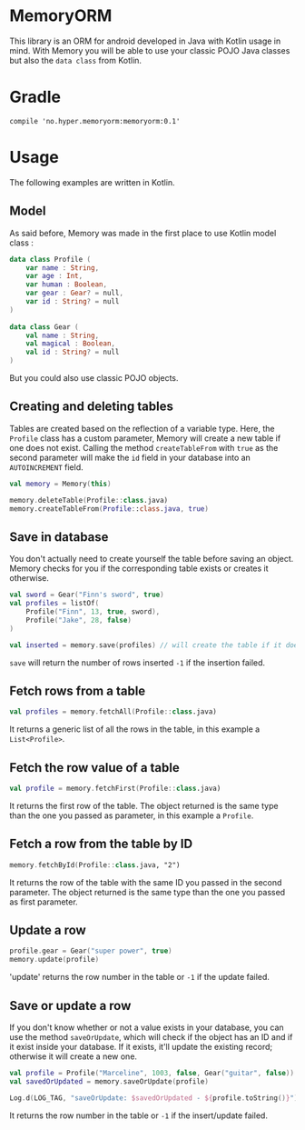 # MemoryORM

This library is an ORM for android developed in Java with Kotlin usage in mind.
With Memory you will be able to use your classic POJO Java classes but also the
`data class` from Kotlin.

# Gradle

```
compile 'no.hyper.memoryorm:memoryorm:0.1'
```

# Usage

The following examples are written in Kotlin.

## Model

As said before, Memory was made in the first place to use Kotlin model class : 

``` kotlin
data class Profile (
    var name : String,
    var age : Int,
    var human : Boolean,
    var gear : Gear? = null,
    var id : String? = null
)
        
data class Gear (
    val name : String,
    val magical : Boolean,
    val id : String? = null
)
```

But you could also use classic POJO objects.

## Creating and deleting tables

Tables are created based on the reflection of a variable type. Here, the
`Profile` class has a custom parameter, Memory will create a new table if one
does not exist. Calling the method `createTableFrom` with `true` as the second
parameter will make the `id` field in your database into an `AUTOINCREMENT`
field.

```kotlin
val memory = Memory(this)

memory.deleteTable(Profile::class.java)
memory.createTableFrom(Profile::class.java, true)
```

## Save in database

You don't actually need to create yourself the table before saving an object.
Memory checks for you if the corresponding table exists or creates it otherwise.

```kotlin
val sword = Gear("Finn's sword", true)
val profiles = listOf(
    Profile("Finn", 13, true, sword),
    Profile("Jake", 28, false)
)

val inserted = memory.save(profiles) // will create the table if it doesn't exist already
```

`save` will return the number of rows inserted `-1` if the insertion failed.

## Fetch rows from a table

```kotlin
val profiles = memory.fetchAll(Profile::class.java)
```

It returns a generic list of all the rows in the table, in this example a
`List<Profile>`.

## Fetch the row value of a table

```kotlin
val profile = memory.fetchFirst(Profile::class.java)
```

It returns the first row of the table. The object returned is the same type than
the one you passed as parameter, in this example a `Profile`.

## Fetch a row from the table by ID

```kotlin
memory.fetchById(Profile::class.java, "2")
```

It returns the row of the table with the same ID you passed in the second
parameter. The object returned is the same type than the one you passed as first
parameter.

## Update a row

```kotlin
profile.gear = Gear("super power", true)
memory.update(profile)
```

'update' returns the row number in the table or `-1` if the update failed.

## Save or update a row

If you don't know whether or not a value exists in your database, you can use
the method `saveOrUpdate`, which will check if the object has an ID and if it
exist inside your database. If it exists, it'll update the existing record;
otherwise it will create a new one.

```kotlin
val profile = Profile("Marceline", 1003, false, Gear("guitar", false))
val savedOrUpdated = memory.saveOrUpdate(profile)

Log.d(LOG_TAG, "saveOrUpdate: $savedOrUpdated - ${profile.toString()}")
```

It returns the row number in the table or `-1` if the insert/update failed.

